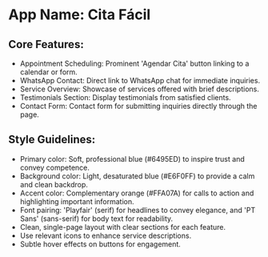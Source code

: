# **App Name**: Cita Fácil

## Core Features:

- Appointment Scheduling: Prominent 'Agendar Cita' button linking to a calendar or form.
- WhatsApp Contact: Direct link to WhatsApp chat for immediate inquiries.
- Service Overview: Showcase of services offered with brief descriptions.
- Testimonials Section: Display testimonials from satisfied clients.
- Contact Form: Contact form for submitting inquiries directly through the page.

## Style Guidelines:

- Primary color: Soft, professional blue (#6495ED) to inspire trust and convey competence.
- Background color: Light, desaturated blue (#E6F0FF) to provide a calm and clean backdrop.
- Accent color: Complementary orange (#FFA07A) for calls to action and highlighting important information.
- Font pairing: 'Playfair' (serif) for headlines to convey elegance, and 'PT Sans' (sans-serif) for body text for readability.
- Clean, single-page layout with clear sections for each feature.
- Use relevant icons to enhance service descriptions.
- Subtle hover effects on buttons for engagement.
